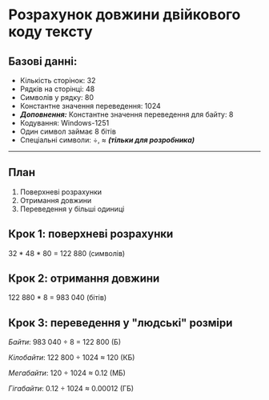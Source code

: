 # Розрахунок довжини двійкового коду тексту

## Базові данні:

- Кількість сторінок: 32
- Рядків на сторінці: 48
- Символів у рядку: 80
- Константне значення переведення: 1024
- ***Доповнення:*** Константне значення переведення для байту: 8
- Кодування: Windows-1251
- Один символ займає 8 бітів
- Спеціальні символи: ÷, ≈ ***(тільки для розробника)***
---

## План
1) Поверхневі розрахунки
2) Отримання довжини
3) Переведення у більші одиниці

## Крок 1: поверхневі розрахунки
32 * 48 * 80 = 122 880 (символів)

## Крок 2: отримання довжини

122 880 * 8 = 983 040 (бітів)

## Крок 3: переведення у "людські" розміри
*Байти*: 983 040 ÷ 8 = 122 800 (Б)

*Кілобайти*: 122 800 ÷ 1024 ≈ 120 (КБ)

*Мегабайти*: 120 ÷ 1024 ≈ 0.12 (МБ)

*Гігабайти*: 0.12 ÷ 1024 ≈ 0.00012 (ГБ)